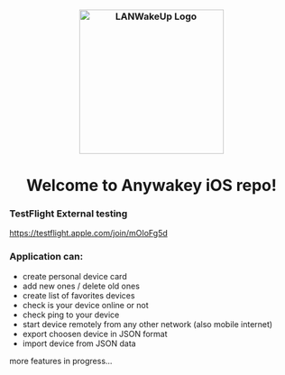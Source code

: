<h3 align="center">
<a href="https://github.com/Svaarich/LANWakeUp-IOS">
  <img src="https://github.com/Svaarich/LANWakeUp-IOS/assets/90390573/6e0625b0-6189-4a4d-9ce7-eee6e4e3e706" width="256" align="center" alt="LANWakeUp Logo" border="0">
</a>
</h3>


<h1 align="center">Welcome to Anywakey iOS repo!</h1>

### TestFlight External testing
https://testflight.apple.com/join/mOIoFg5d

### Application can:
- create personal device card
- add new ones / delete old ones
- create list of favorites devices
- check is your device online or not
- check ping to your device 
- start device remotely from any other network (also mobile internet)
- export choosen device in JSON format
- import device from JSON data

more features in progress...
